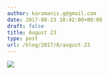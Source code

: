 ```yaml
---
author: karamanis.g@gmail.com
date: 2017-08-23 18:42:00+00:00
draft: false
title: August 23
type: post
url: /blog/2017/8/august-23
---
```




  
   ![](https://images.squarespace-cdn.com/content/v1/4f3f61bae4b063b909445965/1503505977035-IYGC8ACYPI87DVR71ER3/ke17ZwdGBToddI8pDm48kNiEM88mrzHRsd1mQ3bxVct7gQa3H78H3Y0txjaiv_0fDoOvxcdMmMKkDsyUqMSsMWxHk725yiiHCCLfrh8O1z4YTzHvnKhyp6Da-NYroOW3ZGjoBKy3azqku80C789l0s0XaMNjCqAzRibjnE_wBlkZ2axuMlPfqFLWy-3Tjp4nKScCHg1XF4aLsQJlo6oYbA/IMG_2141.jpg?format=original)

  


